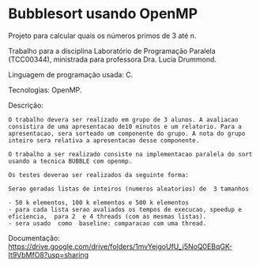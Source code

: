 # Bubblesort usando OpenMP

Projeto para calcular quais os números primos de 3 até n.

Trabalho para a disciplina Laboratório de Programação Paralela (TCC00344), ministrada para professora Dra. Lucia Drummond.

Linguagem de programação usada: C.

Tecnologias: OpenMP.

Descrição:

    O trabalho devera ser realizado em grupo de 3 alunos. A avaliacao consistira de uma apresentacao de10 minutos e um relatorio. Para a apresentacao, sera sorteado um componente do grupo. A nota do grupo inteiro sera relativa a apresentacao desse componente. 

    O trabalho a ser realizado consiste na implementacao paralela do sort usando a tecnica BUBBLE com openmp.

    Os testes deverao ser realizados da seguinte forma:

    Serao geradas listas de inteiros (numeros aleatorios) de  3 tamanhos

    - 50 k elementos, 100 k elementos e 500 k elementos
    - para cada lista serao avaliados os tempos de execucao, speedup e eficiencia,  para 2  e 4 threads (com as mesmas listas).
    - sera usado  como  baseline: comparacao com uma thread.

Documentação: https://drive.google.com/drive/folders/1mvYeigoUfU_j5NoQ0EBqGK-It9VbMfO8?usp=sharing